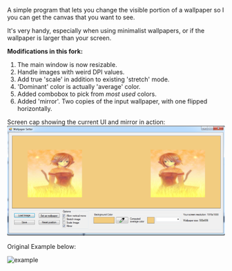 A simple program that lets you change the visible portion of a wallpaper so I you can get the canvas that you want to see.

It's very handy, especially when using minimalist wallpapers, or if the wallpaper is larger than your screen.

__Modifications in this fork:__

1. The main window is now resizable.
2. Handle images with weird DPI values.
3. Add true 'scale' in addition to existing 'stretch' mode.
4. 'Dominant' color is actually 'average' color.
5. Added combobox to pick from *most used* colors.
6. Added 'mirror'. Two copies of the input wallpaper, with one flipped horizontally.

Screen cap showing the current UI and mirror in action:
![example_20160404](./wps_screen.PNG)

Original Example below:

![example](https://cloud.githubusercontent.com/assets/2142305/4519973/13675d12-4cd4-11e4-84ee-f609f647b1b9.png)

